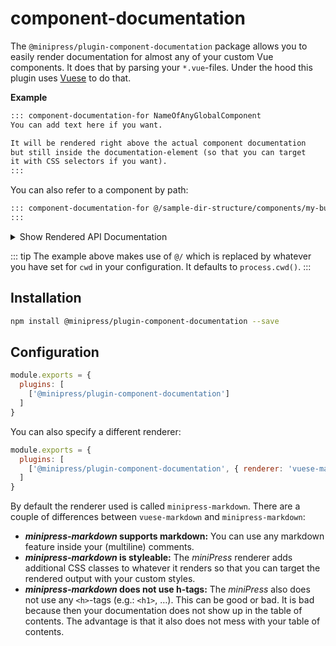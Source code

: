 
# component-documentation
The `@minipress/plugin-component-documentation` package allows you to easily render documentation for almost any of your custom Vue components. It does that by parsing your `*.vue`-files. Under the hood this plugin uses [Vuese](https://github.com/vue-contrib/vuese) to do that.

**Example**
```md {highlightLines:[1,7]}
::: component-documentation-for NameOfAnyGlobalComponent
You can add text here if you want.

It will be rendered right above the actual component documentation
but still inside the documentation-element (so that you can target
it with CSS selectors if you want).
:::
```

You can also refer to a component by path:

```md {highlightLines:[1,7]}
::: component-documentation-for @/sample-dir-structure/components/my-button.vue
:::
```

<details>
<summary>Show Rendered API Documentation</summary>

::: component-documentation-for @/sample-dir-structure/components/my-button.vue
:::

</details>

::: tip
The example above makes use of `@/` which is replaced by whatever you have set for `cwd` in your configuration. It defaults to `process.cwd()`.
:::

## Installation
```sh
npm install @minipress/plugin-component-documentation --save
```

## Configuration

```js
module.exports = {
  plugins: [
    ['@minipress/plugin-component-documentation']
  ]
}
```

You can also specify a different renderer:

```js
module.exports = {
  plugins: [
    ['@minipress/plugin-component-documentation', { renderer: 'vuese-markdown' }]
  ]
}
```

By default the renderer used is called `minipress-markdown`. There are a couple of differences between `vuese-markdown` and `minipress-markdown`:

- ***minipress-markdown* supports markdown:** You can use any markdown feature inside your (multiline) comments.
- ***minipress-markdown* is styleable:** The *miniPress* renderer adds additional CSS classes to whatever it renders so that you can target the rendered output with your custom styles.
- ***minipress-markdown* does not use h-tags:** The *miniPress* also does not use any `<h>`-tags (e.g.: `<h1>`, …). This can be good or bad. It is bad because then your documentation does not show up in the table of contents. The advantage is that it also does not mess with your table of contents.
